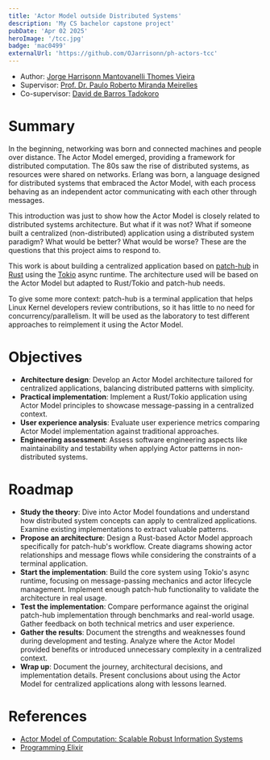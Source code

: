 ```yaml
---
title: 'Actor Model outside Distributed Systems'
description: 'My CS bachelor capstone project'
pubDate: 'Apr 02 2025'
heroImage: '/tcc.jpg'
badge: 'mac0499'
externalUrl: 'https://github.com/OJarrisonn/ph-actors-tcc'
---
```


- Author: [Jorge Harrisonn Mantovanelli Thomes Vieira](mailto://jorge.harrisonn@usp.br)
- Supervisor: [Prof. Dr. Paulo Roberto Miranda Meirelles](mailto://paulormm@ime.usp.br)
- Co-supervisor: [David de Barros Tadokoro](mailto://davidbtadokoro@usp.br)

# Summary

In the beginning, networking was born and connected machines and people over distance. The Actor Model emerged, providing a framework for distributed computation. The 80s saw the rise of distributed systems, as resources were shared on networks. Erlang was born, a language designed for distributed systems that embraced the Actor Model, with each process behaving as an independent actor communicating with each other through messages.

This introduction was just to show how the Actor Model is closely related to distributed systems architecture. But what if it was not? What if someone built a centralized (non-distributed) application using a distributed system paradigm? What would be better? What would be worse? These are the questions that this project aims to respond to.

This work is about building a centralized application based on [patch-hub](https://github.com/kworkflow/patch-hub) in [Rust](https://rust-lang.org/) using the [Tokio](https://tokio.rs/) async runtime. The architecture used will be based on the Actor Model but adapted to Rust/Tokio and patch-hub needs.

To give some more context: patch-hub is a terminal application that helps Linux Kernel developers review contributions, so it has little to no need for concurrency/parallelism. It will be used as the laboratory to test different approaches to reimplement it using the Actor Model.

# Objectives

- **Architecture design**: Develop an Actor Model architecture tailored for centralized applications, balancing distributed patterns with simplicity.
- **Practical implementation**: Implement a Rust/Tokio application using Actor Model principles to showcase message-passing in a centralized context.
- **User experience analysis**: Evaluate user experience metrics comparing Actor Model implementation against traditional approaches.
- **Engineering assessment**: Assess software engineering aspects like maintainability and testability when applying Actor patterns in non-distributed systems.

# Roadmap

- **Study the theory**: Dive into Actor Model foundations and understand how distributed system concepts can apply to centralized applications. Examine existing implementations to extract valuable patterns.
- **Propose an architecture**: Design a Rust-based Actor Model approach specifically for patch-hub's workflow. Create diagrams showing actor relationships and message flows while considering the constraints of a terminal application.
- **Start the implementation**: Build the core system using Tokio's async runtime, focusing on message-passing mechanics and actor lifecycle management. Implement enough patch-hub functionality to validate the architecture in real usage.
- **Test the implementation**: Compare performance against the original patch-hub implementation through benchmarks and real-world usage. Gather feedback on both technical metrics and user experience.
- **Gather the results**: Document the strengths and weaknesses found during development and testing. Analyze where the Actor Model provided benefits or introduced unnecessary complexity in a centralized context.
- **Wrap up**: Document the journey, architectural decisions, and implementation details. Present conclusions about using the Actor Model for centralized applications along with lessons learned.

# References

- [Actor Model of Computation: Scalable Robust Information Systems](https://arxiv.org/abs/1008.1459)
- [Programming Elixir](https://www.amazon.com/Programming-Elixir-1-6-Functional-Concurrent/dp/1680502999)

